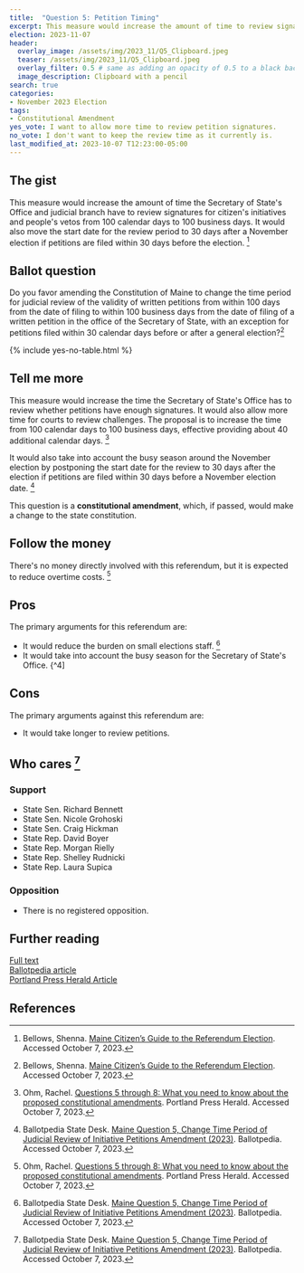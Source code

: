 ```yaml
---
title:  "Question 5: Petition Timing"
excerpt: This measure would increase the amount of time to review signatures for citizen's initiatives and people's vetos.
election: 2023-11-07
header:
  overlay_image: /assets/img/2023_11/Q5_Clipboard.jpeg
  teaser: /assets/img/2023_11/Q5_Clipboard.jpeg
  overlay_filter: 0.5 # same as adding an opacity of 0.5 to a black background
  image_description: Clipboard with a pencil
search: true
categories:
- November 2023 Election
tags:
- Constitutional Amendment
yes_vote: I want to allow more time to review petition signatures.
no_vote: I don't want to keep the review time as it currently is.
last_modified_at: 2023-10-07 T12:23:00-05:00
---
```

## The gist
This measure would increase the amount of time the Secretary of State's Office and judicial branch have to review signatures for citizen's initiatives and people's vetos from 100 calendar days to 100 business days. It would also move the start date for the review period to 30 days after a November election if petitions are filed within 30 days before the election. [^2]

## Ballot question
Do you favor amending the Constitution of Maine to change the time period for judicial review of the validity of written petitions from within 100 days from the date of filing to within 100 business days from the date of filing of a written petition in the office of the Secretary of State, with an exception for petitions filed within 30 calendar days before or after a general election?[^2]

{% include yes-no-table.html %}


## Tell me more
This measure would increase the time the Secretary of State's Office has to review whether petitions have enough signatures. It would also allow more time for courts to review challenges. The proposal is to increase the time from 100 calendar days to 100 business days, effective providing about 40 additional calendar days. [^4]

It would also take into account the busy season around the November election by postponing the start date for the review to 30 days after the election if petitions are filed within 30 days before a November election date. [^3]

This question is a **constitutional amendment**, which, if passed, would make a change to the state constitution.

## Follow the money
There's no money directly involved with this referendum, but it is expected to reduce overtime costs. [^4]

## Pros
The primary arguments for this referendum are:
* It would reduce the burden on small elections staff. [^3]
* It would take into account the busy season for the Secretary of State's Office. {^4]

## Cons
The primary arguments against this referendum are:
* It would take longer to review petitions.

## Who cares [^3]
### Support
* State Sen. Richard Bennett
* State Sen. Nicole Grohoski
* State Sen. Craig Hickman
* State Rep. David Boyer
* State Rep. Morgan Rielly
* State Rep. Shelley Rudnicki
* State Rep. Laura Supica

### Opposition
* There is no registered opposition.


## Further reading
[Full text](https://legislature.maine.gov/legis/bills/getPDF.asp?paper=HP0648&item=1&snum=131)<br>
[Ballotpedia article](https://ballotpedia.org/Maine_Question_5,_Change_Time_Period_of_Judicial_Review_of_Initiative_Petitions_Amendment_(2023))<br>
[Portland Press Herald Article](https://www.pressherald.com/2023/10/06/questions-5-through-8-what-you-need-to-know-about-the-proposed-constitutional-amendments/)

## References
[^1]: Maine State Legislature. [RESOLUTION, Proposing an Amendment to the Constitution of Maine Regarding the Timing of Judicial Review of theDetermination of the Validity of Written Petitions](https://legislature.maine.gov/legis/bills/getPDF.asp?paper=HP0648&item=1&snum=131). Accessed October 7, 2023.
[^2]: Bellows, Shenna. [Maine Citizen’s Guide to the Referendum Election](https://www.maine.gov/sos/cec/elec/upcoming/pdf/citizensguide23.pdf). Accessed October 7, 2023.
[^3]: Ballotpedia State Desk. [Maine Question 5, Change Time Period of Judicial Review of Initiative Petitions Amendment (2023)](https://ballotpedia.org/Maine_Question_5,_Change_Time_Period_of_Judicial_Review_of_Initiative_Petitions_Amendment_(2023)). Ballotpedia. Accessed October 7, 2023.
[^4]: Ohm, Rachel. [Questions 5 through 8: What you need to know about the proposed constitutional amendments](https://www.pressherald.com/2023/10/06/questions-5-through-8-what-you-need-to-know-about-the-proposed-constitutional-amendments/). Portland Press Herald. Accessed October 7, 2023.
